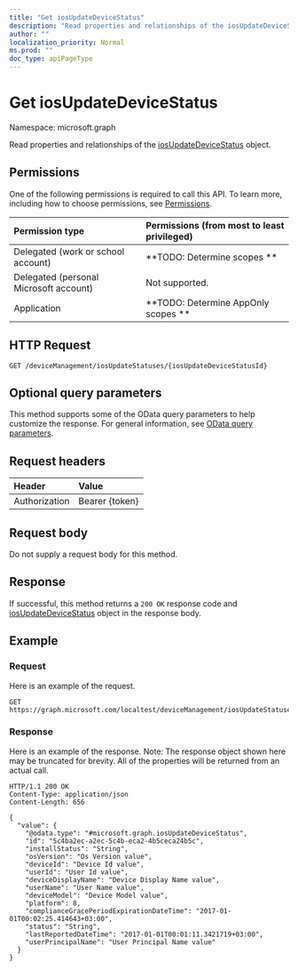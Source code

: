```yaml
---
title: "Get iosUpdateDeviceStatus"
description: "Read properties and relationships of the iosUpdateDeviceStatus object."
author: ""
localization_priority: Normal
ms.prod: ""
doc_type: apiPageType
---
```


# Get iosUpdateDeviceStatus

Namespace: microsoft.graph

Read properties and relationships of the [iosUpdateDeviceStatus](../resources/iosupdatedevicestatus.md) object.

## Permissions
One of the following permissions is required to call this API. To learn more, including how to choose permissions, see [Permissions](/concepts/permissions-reference.md).

|Permission type|Permissions (from most to least privileged)|
|:---|:---|
|Delegated (work or school account)|**TODO: Determine scopes **|
|Delegated (personal Microsoft account)|Not supported.|
|Application|**TODO: Determine AppOnly scopes **|

## HTTP Request
<!-- {
  "blockType": "ignored"
}
-->
``` http
GET /deviceManagement/iosUpdateStatuses/{iosUpdateDeviceStatusId}
```

## Optional query parameters
This method supports some of the OData query parameters to help customize the response. For general information, see [OData query parameters](/graph/query-parameters).

## Request headers
|Header|Value|
|:---|:---|
|Authorization|Bearer {token}|

## Request body
Do not supply a request body for this method.

## Response
If successful, this method returns a `200 OK` response code and [iosUpdateDeviceStatus](../resources/iosupdatedevicestatus.md) object in the response body.

## Example

### Request
Here is an example of the request.
<!-- {
  "blockType": "request",
  "name": "get_iosupdatedevicestatus"
}
-->
``` http
GET https://graph.microsoft.com/localtest/deviceManagement/iosUpdateStatuses/{iosUpdateDeviceStatusId}
```

### Response
Here is an example of the response. Note: The response object shown here may be truncated for brevity. All of the properties will be returned from an actual call.
<!-- {
  "blockType": "response",
  "truncated": true,
  "@odata.type": "microsoft.graph.iosUpdateDeviceStatus"
}
-->
``` http
HTTP/1.1 200 OK
Content-Type: application/json
Content-Length: 656

{
  "value": {
    "@odata.type": "#microsoft.graph.iosUpdateDeviceStatus",
    "id": "5c4ba2ec-a2ec-5c4b-eca2-4b5ceca24b5c",
    "installStatus": "String",
    "osVersion": "Os Version value",
    "deviceId": "Device Id value",
    "userId": "User Id value",
    "deviceDisplayName": "Device Display Name value",
    "userName": "User Name value",
    "deviceModel": "Device Model value",
    "platform": 8,
    "complianceGracePeriodExpirationDateTime": "2017-01-01T00:02:25.414643+03:00",
    "status": "String",
    "lastReportedDateTime": "2017-01-01T00:01:11.3421719+03:00",
    "userPrincipalName": "User Principal Name value"
  }
}
```


